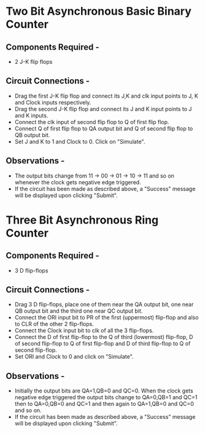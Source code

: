 # Two Bit Asynchronous Basic Binary Counter

## Components Required - 

* 2 J-K flip flops

## Circuit Connections - 

* Drag the first J-K flip flop and connect its J,K and clk input points to J, K and Clock inputs respectively.
* Drag the second J-K flip flop and connect its J and K input points to J and K inputs.
* Connect the clk input of second flip flop to Q of first flip flop.
* Connect Q of first flip flop to QA output bit and Q of second flip flop to QB output bit.
* Set J and K to 1 and Clock to 0. Click on "Simulate".

## Observations - 

* The output bits change from 11 -> 00 -> 01 -> 10 -> 11 and so on whenever the clock gets negative edge triggered.
* If the circuit has been made as described above, a "Success" message will be displayed upon clicking "Submit".

# Three Bit Asynchronous Ring Counter

## Components Required - 

* 3 D flip-flops

## Circuit Connections - 

* Drag 3 D flip-flops, place one of them near the QA output bit, one near QB output bit and the third one near QC output bit.
* Connect the ORI input bit to PR of the first (uppermost) flip-flop and also to CLR of the other 2 flip-flops.
* Connect the Clock input bit to clk of all the 3 flip-flops.
* Connect the D of first flip-flop to the Q of third (lowermost) flip-flop, D of second flip-flop to Q of first flip-flop and D of third flip-flop to Q of second flip-flop.
* Set ORI and Clock to 0 and click on "Simulate".

## Observations - 

* Initially the output bits are QA=1,QB=0 and QC=0. When the clock gets negative edge triggered the output bits change to QA=0,QB=1 and QC=1 then to QA=0,QB=0 and QC=1 and then again to QA=1,QB=0 and QC=0 and so on.
* If the circuit has been made as described above, a "Success" message will be displayed upon clicking "Submit".
